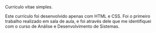 Currículo vitae simples.

Este currículo foi desenvolvido apenas com HTML e CSS. Foi o primeiro trabalho realizado em sala de aula, e foi através dele que me identifiquei com o curso de Análise e Desenvolvimento de Sistemas.
